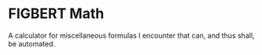 # FIGBERT Math
A calculator for miscellaneous formulas I encounter that can, and thus shall, be automated.
